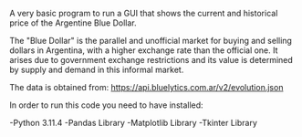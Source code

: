 A very basic program to run a GUI that shows the current and historical price of the Argentine Blue Dollar.

The "Blue Dollar" is the parallel and unofficial market for buying and selling dollars in Argentina, 
with a higher exchange rate than the official one. It arises due to government exchange 
restrictions and its value is determined by supply and demand in this informal market.

The data is obtained from: https://api.bluelytics.com.ar/v2/evolution.json

In order to run this code you need to have installed:

-Python 3.11.4
-Pandas Library
-Matplotlib Library
-Tkinter Library
